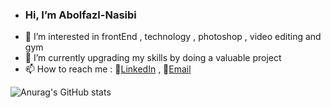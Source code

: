 - ### Hi, I’m Abolfazl-Nasibi
- 👀 I’m interested in frontEnd , technology , photoshop , video editing and gym 
- 🌱 I’m currently upgrading my skills by doing a valuable project
- 📫 How to reach me : 💼[LinkedIn](https://www.linkedin.com/in/abolfazlnasibi2005) , 📧[Email](mailto:abolfazlnasibi2024@gmail.com)



![Anurag's GitHub stats](https://github-readme-stats.vercel.app/api?username=Abolfazl-Nasibi&show_icons=true&theme=gotham )

